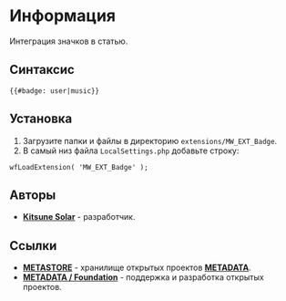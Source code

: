 # Информация

Интеграция значков в статью.

## Синтаксис

```
{{#badge: user|music}}
```

## Установка

1. Загрузите папки и файлы в директорию `extensions/MW_EXT_Badge`.
2. В самый низ файла `LocalSettings.php` добавьте строку:

```
wfLoadExtension( 'MW_EXT_Badge' );
```

## Авторы

- [**Kitsune Solar**](https://kitsune.solar/) - разработчик.

## Ссылки

- [**METASTORE**](https://metastore.pro/) - хранилище открытых проектов [**METADATA**](https://metadata.foundation/).
- [**METADATA / Foundation**](https://metadata.foundation/) - поддержка и разработка открытых проектов.
